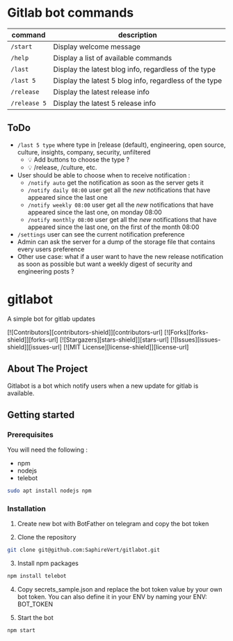 # Gitlab bot commands

| command      | description                                              |
| ------------ | -------------------------------------------------------- |
| `/start`     | Display welcome message                                  |
| `/help`      | Display a list of available commands                     |
| `/last`      | Display the latest blog info, regardless of the type     |
| `/last 5`    | Display the latest 5 blog info, regardless of the type   |
| `/release`   | Display the latest release info                          |
| `/release 5` | Display the latest 5 release info                        |

## ToDo

  * `/last 5 type` where type in [release (default), engineering, open source,
    culture, insights, company, security, unfiltered
    * 💡 Add buttons to choose the type ?
    * 💡 /release, /culture, etc.
  * User should be able to choose when to receive notification :
     * `/notify auto` get the notification as soon as the server gets it
     * `/notify daily 08:00` user get all the *new* notifications that have
        appeared since the last one
     * `/notify weekly 08:00` user get all the *new* notifications that have
        appeared since the last one, on monday 08:00
     * `/notify monthly 08:00` user get all the *new* notifications that have
       appeared since the last one, on the first of the month 08:00
   * `/settings` user can see the current notification preference
   * Admin can ask the server for a dump of the storage file that contains every
     users preference
   * Other use case: what if a user want to have the new release notification as
     soon as possible but want a weekly digest of security and engineering posts ?
     
# gitlabot
A simple bot for gitlab updates

[![Contributors][contributors-shield]][contributors-url]
[![Forks][forks-shield]][forks-url]
[![Stargazers][stars-shield]][stars-url]
[![Issues][issues-shield]][issues-url]
[![MIT License][license-shield]][license-url]

## About The Project

Gitlabot is a bot which notify users when a new update for gitlab is available.

## Getting started

### Prerequisites

You will need the following :

* npm
* nodejs
* telebot

```sh
sudo apt install nodejs npm
```


### Installation

1. Create new bot with BotFather on telegram and copy the bot token

2. Clone the repository

```sh
git clone git@github.com:SaphireVert/gitlabot.git
```

3. Install npm packages

```sh
npm install telebot
```

4. Copy secrets_sample.json and replace the bot token value by your own bot token. You can also define it in your ENV by naming your ENV: BOT_TOKEN

5. Start the bot

```sh
npm start
```
